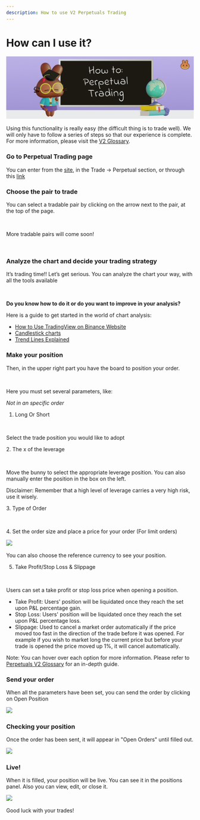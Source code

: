 ```yaml
---
description: How to use V2 Perpetuals Trading
---
```


# How can I use it?

![](<../../../.gitbook/assets/how-to-pancakeswap-without-cex-header (1).png>)

Using this functionality is really easy (the difficult thing is to trade well). We will only have to follow a series of steps so that our experience is complete. For more information, please visit the [V2 Glossary](perpetuals-glossary.md).

### Go to Perpetual Trading page&#x20;

You can enter from the [site](https://pancakeswap.finance), in the Trade → Perpetual section, or through this [link  ](https://perp.pancakeswap.finance/en/futures/BTCUSDT)

### Choose the pair to trade&#x20;

You can select a tradable pair by clicking on the arrow next to the pair, at the top of the page.

<figure><img src="../../../.gitbook/assets/Perp7.png" alt=""><figcaption></figcaption></figure>

More tradable pairs will come soon!

<figure><img src="../../../.gitbook/assets/Perp8.png" alt=""><figcaption></figcaption></figure>

### Analyze the chart and decide your trading strategy

It’s trading time!! Let’s get serious. You can analyze the chart your way, with all the tools available

<figure><img src="../../../.gitbook/assets/Perp9.png" alt=""><figcaption></figcaption></figure>

**Do you know how to do it or do you want to improve in your analysis?**

Here is a guide to get started in the world of chart analysis:

* [How to Use TradingView on Binance Website](https://www.binance.com/en/support/faq/8419126024404348a1c6e4039fbed3fe)
* [Candlestick charts](https://academy.binance.com/en/articles/a-beginners-guide-to-candlestick-charts)
* [Trend Lines Explained](https://academy.binance.com/en/articles/trend-lines-explained)

### Make your position&#x20;

Then, in the upper right part you have the board to position your order.

<figure><img src="../../../.gitbook/assets/Perp1.png" alt=""><figcaption></figcaption></figure>

Here you must set several parameters, like:

_Not in an specific order_

1. Long Or Short&#x20;

<figure><img src="../../../.gitbook/assets/Perp2.png" alt=""><figcaption></figcaption></figure>

Select the trade position you would like to adopt

&#x20; 2\. The x of the leverage

<figure><img src="../../../.gitbook/assets/Perp3.png" alt=""><figcaption></figcaption></figure>

Move the bunny to select the appropriate leverage position. You can also manually enter the position in the box on the left.

Disclaimer: Remember that a high level of leverage carries a very high risk, use it wisely.

&#x20;   3\. Type of Order

<figure><img src="../../../.gitbook/assets/Perp10.png" alt=""><figcaption></figcaption></figure>

&#x20;  4\. Set the order size and place a price for your order (For limit orders)

![](../../../.gitbook/assets/Perp3.png)

You can also choose the reference currency to see your position.

5. Take Profit/Stop Loss & Slippage

<figure><img src="../../../.gitbook/assets/Perp6.png" alt=""><figcaption></figcaption></figure>

Users can set a take profit or stop loss price when opening a position.

* Take Profit: Users' position will be liquidated once they reach the set upon P\&L percentage gain.
* Stop Loss: Users' position will be liquidated once they reach the set upon P\&L percentage loss.
* Slippage: Used to cancel a market order automatically if the price moved too fast in the direction of the trade before it was opened. For example if you wish to market long the current price but before your trade is opened the price moved up 1%, it will cancel automatically.

Note: You can hover over each option for more information. Please refer to [Perpetuals V2 Glossary](perpetuals-glossary.md) for an in-depth guide.

### Send your order

When all the parameters have been set, you can send the order by clicking on Open Position

![](../../../.gitbook/assets/Perp4.png)

### Checking your position

Once the order has been sent, it will appear in "Open Orders" until filled out.

![](../../../.gitbook/assets/Perp11.png)

### Live!

When it is filled, your position will be live. You can see it in the positions panel. Also you can view, edit, or close it.

![](../../../.gitbook/assets/Perp5.png)

Good luck with your trades!
